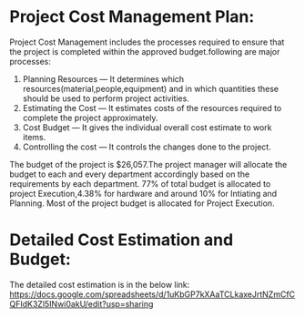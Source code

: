 # Project Cost Management Plan:

Project Cost Management includes the processes required to ensure that the project is completed within the approved budget.following are major processes:
1. Planning Resources — It determines which resources(material,people,equipment) and in which quantities these should be used to perform project activities.
2. Estimating the Cost — It estimates costs of the resources required to complete the project approximately.
3. Cost Budget — It gives the individual overall cost estimate to work items.
4. Controlling the cost — It controls the changes done to the project.

The budget of the project is $26,057.The project manager will allocate the budget to each and every department accordingly based on the requirements by each department. 
77% of total budget is allocated to project Execution,4.38% for hardware and around 10% for Intiating and Planning. Most of the project budget is allocated for Project Execution.
# Detailed Cost Estimation and Budget:
The detailed cost estimation is in the below link: <br> 
https://docs.google.com/spreadsheets/d/1uKbGP7kXAaTCLkaxeJrtNZmCfCQFIdK3Zl5INwi0akU/edit?usp=sharing
